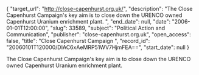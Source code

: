{
  "target_url": "http://close-capenhurst.org.uk/", 
  "description": "The Close Capenhurst Campaign's key aim is to close down the URENCO owned Capenhurst Uranium enrichment plant. ", 
  "end_date": null, 
  "date": "2006-01-01T12:00:00", 
  "slug": 33589, 
  "subject": "Political Action and Communication", 
  "publisher": "close-capenhurst.org.uk", 
  "open_access": false, 
  "title": "Close Capenhurst Campaign ", 
  "record_id": "20060101T120000/DIAC6xAeMRP51WV7HjmFEA==", 
  "start_date": null
}

The Close Capenhurst Campaign's key aim is to close down the URENCO owned Capenhurst Uranium enrichment plant. 